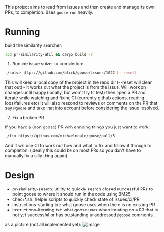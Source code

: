 This project aims to read from issues and then create and manage its own PRs, to completion. Uses `goose run` heavily.

# Running

build the similarity searcher:

```sh
(cd pr-similarity-util && cargo build -r)
```

1. Run the issue solver to completion:

```sh
./solve https://github.com/block/goose/issues/1022 [--reset]
```

This will keep a local copy of the project in the repo dir (--reset will clear that out) - it works out what the project is from the issue.
Will work on changes until happy (locally, but won't try to test) then open a PR and iterate while watching and fixing CI (currently github actions, reading logs/failures etc)
It will also respond to reviews or comments on the PR that say `@goose` and take that into account before considering the issue resolved.

2. Fix a broken PR

If you have a (non goose) PR with annoing things you just want to work:

```sh
./fix https://github.com/michaelneale/goose/pull/5
```

And it will use CI to work out how and what to fix and follow it through to completion.
(ideally this could be on most PRs so you don't have to manually fix a silly thing again)

# Design

- pr-similarity-search: utility to quickly search closed successful PRs to point goose to where it should run in the code using BM25
- check\*.sh: helper scripts to quickly check state of issues/ci/PR
- instructions-starting.txt: what goose uses when there is no existing PR
- instructions-iterating.txt: what goose uses when iterating on a PR that is not yet successful or has outstanding unaddressed `@goose` comments.

as a picture (not all implemented yet):
![image](https://github.com/user-attachments/assets/8e5577eb-8371-423a-b5ba-a4e144f3de37)
